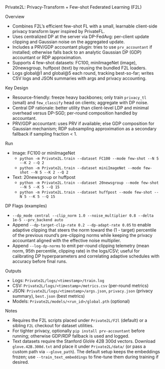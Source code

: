 Private2L: Privacy-Transform + Few-shot Federated Learning (F2L)

Overview
- Combines F2L’s efficient few-shot FL with a small, learnable client-side privacy transform layer inspired by PrivateFL.
- Uses centralized DP at the server via DP-FedAvg: per-client update clipping and Gaussian noise on the aggregated update.
- Includes a PRV/GDP accountant plugin: tries to use `prv_accountant` if installed; otherwise falls back to an analytic Gaussian DP (GDP) accountant or RDP approximation.
- Supports 4 few-shot datasets: FC100, miniImageNet (image), 20newsgroup, huffpost (text) by reusing the bundled F2L loaders.
- Logs global@1 and global@5 each round, tracking best-so-far; writes CSV logs and JSON summaries with args and privacy accounting.

Key Design
- Resource-friendly: freeze heavy backbones; only train `privacy_tl` (small) and `few_classify` head on clients; aggregate with DP noise.
- Central DP rationale: better utility than client-level LDP and minimal overhead versus DP-SGD; per-round composition handled by accountant.
- PRV/GDP accountant: uses PRV if available; else GDP composition for Gaussian mechanism; RDP subsampling approximation as a secondary fallback if sampling fraction < 1.

Run
- Image: FC100 or miniImageNet
  - `python -m Private2L.train --dataset FC100 --mode few-shot --N 5 --K 2 --Q 2`
  - `python -m Private2L.train --dataset miniImageNet --mode few-shot --N 5 --K 2 --Q 2`
- Text: 20newsgroup or huffpost
  - `python -m Private2L.train --dataset 20newsgroup --mode few-shot --N 5 --K 5 --Q 15`
  - `python -m Private2L.train --dataset huffpost --mode few-shot --N 5 --K 5 --Q 15`

DP Flags (examples)
- `--dp_mode central --clip_norm 1.0 --noise_multiplier 0.8 --delta 1e-5 --prv_backend auto`
- Append `--dp-target-clip-rate 0.2 --dp-adapt-rate 0.05` to enable adaptive clipping that steers the norm toward the
  (1 - target) percentile of the previous round’s pre-clipping norms while keeping the privacy accountant aligned with the
  effective noise multiplier.
- Append `--log-dp-norms` to emit per-round clipping telemetry (mean norm, 95th percentile, clipping rate) in the logs/CSV;
  useful for calibrating DP hyperparameters and correlating adaptive schedules with accuracy before final runs.

Outputs
- Logs: `Private2L/logs/<timestamp>/train.log`
- CSV: `Private2L/logs/<timestamp>/metrics.csv` (per-round metrics)
- JSON: `Private2L/logs/<timestamp>/args.json`, `privacy.json` (privacy summary), `best.json` (best metrics)
- Models: `Private2L/models/<run_id>/global.pth` (optional)

Notes
- Requires the F2L scripts placed under `Private2L/F2l` (default) or a sibling `F2L` checkout for dataset utilities.
- For tighter privacy, optionally `pip install prv-accountant` before running; otherwise GDP/RDP fallback is used and logged.
- Text datasets require the Stanford GloVe 42B 300d vectors. Download `glove.42B.300d.txt` and place it under `Private2L/data/`
  (or pass a custom path via `--glove_path`). The default setup keeps the embeddings frozen; use `--train_text_embeddings` to
  fine-tune them during training if desired.

